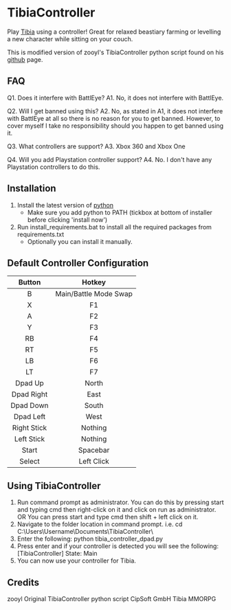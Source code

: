 # TibiaController

Play [Tibia](https://www.tibia.com/) using a controller! Great for relaxed beastiary farming or levelling a new character while sitting on your couch.

This is modified version of zooyl's TibiaController python script found on his [github](https://github.com/zooyl/TibiaController) page.

## FAQ

Q1. Does it interfere with BattlEye?
A1. No, it does not interfere with BattlEye.

Q2. Will I get banned using this?
A2. No, as stated in A1, it does not interfere with BattlEye at all so there is no reason for you to get banned. However, to cover myself I take no responsibility should you happen to get banned using it.

Q3. What controllers are support?
A3. Xbox 360 and Xbox One

Q4. Will you add Playstation controller support?
A4. No. I don't have any Playstation controllers to do this.

## Installation

1. Install the latest version of [python](https://www.python.org/downloads/)
	- Make sure you add python to PATH (tickbox at bottom of installer before clicking 'install now')
2. Run install_requirements.bat to install all the required packages from requirements.txt
	- Optionally you can install it manually.
	
## Default Controller Configuration

| Button        | Hotkey           |
| :-------------: |:-------------:|
| B | Main/Battle Mode Swap |
| X | F1 |
| A | F2 |
| Y | F3 |
| RB | F4 |
| RT | F5 |
| LB | F6 |
| LT | F7 |
| Dpad Up | North |
| Dpad Right | East |
| Dpad Down | South |
| Dpad Left | West |
| Right Stick | Nothing |
| Left Stick | Nothing |
| Start | Spacebar |
| Select | Left Click |

## Using TibiaController

1. Run command prompt as administrator.
	You can do this by pressing start and typing cmd then right-click on it and click on run as administrator.
		OR
	You can press start and type cmd then shift + left click on it.
2. Navigate to the folder location in command prompt.
	i.e. cd C:\Users\Username\Documents\TibiaController\
3. Enter the following:
		python tibia_controller_dpad.py
4. Press enter and if your controller is detected you will see the following:
	[TibiaController] State: Main
5. You can now use your controller for Tibia.

## Credits

zooyl
	Original TibiaController python script
CipSoft GmbH
	Tibia MMORPG
